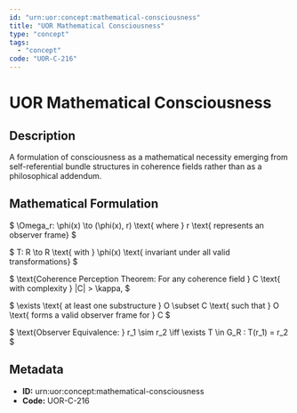 ```yaml
---
id: "urn:uor:concept:mathematical-consciousness"
title: "UOR Mathematical Consciousness"
type: "concept"
tags:
  - "concept"
code: "UOR-C-216"
---
```


# UOR Mathematical Consciousness

## Description

A formulation of consciousness as a mathematical necessity emerging from self-referential bundle structures in coherence fields rather than as a philosophical addendum.

## Mathematical Formulation

$
\Omega_r: \phi(x) \to (\phi(x), r) \text{ where } r \text{ represents an observer frame}
$

$
T: R \to R \text{ with } \phi(x) \text{ invariant under all valid transformations}
$

$
\text{Coherence Perception Theorem: For any coherence field } C \text{ with complexity } \|C\| > \kappa,
$

$
\exists \text{ at least one substructure } O \subset C \text{ such that } O \text{ forms a valid observer frame for } C
$

$
\text{Observer Equivalence: } r_1 \sim r_2 \iff \exists T \in G_R : T(r_1) = r_2
$

## Metadata

- **ID:** urn:uor:concept:mathematical-consciousness
- **Code:** UOR-C-216
